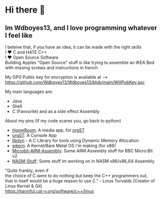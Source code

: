 # Hi there 👋

## Im Wdboyes13, and I love programming whatever I feel like  
  
I beleive that, if you have an idea, it can be made with the right skills    
I ❤️ C and HATE C++  
I ❤️ Open Source Software  
Building Apples "Open Source" stuff is like trying to assemble an IKEA Bed with missing screws and instructions in french  
  
My GPG Public key for encryption is available at --> https://github.com/Wdboyes13/Wdboyes13/blob/main/WillPubKey.asc  
  
My main languages are:  
- Java    
- Shell  
- C (Favourite) and as a side effect Assembly

About my pins (If my code scares you, go back to python)  
- [HomeRoom](https://github.com/MakiDevelops/homeroom): A media app, for [orgST](https://github.com/MakiDevelops/orgST)  
- [orgST](https://github.com/MakiDevelops/orgST): A Console App  
- [libdyn](https://github.com/Wdboyes13/libdyn) - A C Library for tools using Dynamic Memory Allocation  
- [wkern](https://github.com/Wdboyes13/wkern): A Kernel/Bare Metal OS i'm making (for x86)
- [Microbit-ARM-Assembly](https://github.com/Wdboyes13/MicroBit-ARM-Assembly): Some ARM Assembly stuff for BBC Micro:Bit v2  
- [NASM-Stuff](https://github.com/Wdboyes13/NASM-Stuff): Some stuff im working on in NASM x86/x86_64 Assembly

"Quite frankly, even if   
the choice of C were to do *nothing* but keep the C++ programmers out,   
that in itself would be a huge reason to use C."  - Linus Torvalds (Creator of Linux Kernel & Git)  
https://harmful.cat-v.org/software/c++/linus  
